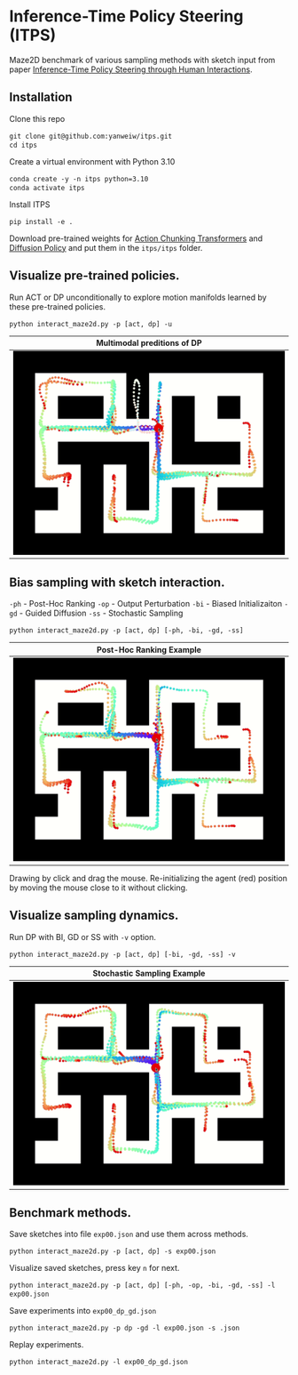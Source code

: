 # Inference-Time Policy Steering (ITPS)

Maze2D benchmark of various sampling methods with sketch input from paper [Inference-Time Policy Steering through Human Interactions](https://yanweiw.github.io/itps/). 

## Installation 
Clone this repo
```
git clone git@github.com:yanweiw/itps.git
cd itps
```
Create a virtual environment with Python 3.10
```
conda create -y -n itps python=3.10
conda activate itps
```
Install ITPS
```
pip install -e .
```
Download pre-trained weights for [Action Chunking Transformers](https://drive.google.com/file/d/1kKt__yQpXOzgAGFvfGpBWdtWX_QxWsVK/view?usp=sharing) and [Diffusion Policy](https://drive.google.com/file/d/1efez47zfkXl7HgGDSzW-tagdcPj1p8z2/view?usp=sharing) and put them in the `itps/itps` folder. 

## Visualize pre-trained policies. 

Run ACT or DP unconditionally to explore motion manifolds learned by these pre-trained policies.
```
python interact_maze2d.py -p [act, dp] -u
```
|Multimodal preditions of DP|
|---------------------------|
|![](media/dp_manifold.gif)|


## Bias sampling with sketch interaction. 

`-ph` - Post-Hoc Ranking
`-op` - Output Perturbation
`-bi` - Biased Initializaiton
`-gd` - Guided Diffusion
`-ss` - Stochastic Sampling
```
python interact_maze2d.py -p [act, dp] [-ph, -bi, -gd, -ss]
```
|Post-Hoc Ranking Example|
|---------------------------|
|![](media/pr_example.gif)|
Drawing by click and drag the mouse. Re-initializing the agent (red) position by moving the mouse close to it without clicking. 

## Visualize sampling dynamics.

Run DP with BI, GD or SS with `-v` option.
```
python interact_maze2d.py -p [act, dp] [-bi, -gd, -ss] -v
```
| Stochastic Sampling Example|
|---------------------------|
|![](media/ss_dynamics.gif)|

## Benchmark methods.
Save sketches into file `exp00.json` and use them across methods.
```
python interact_maze2d.py -p [act, dp] -s exp00.json
```
Visualize saved sketches, press key `n` for next. 
```
python interact_maze2d.py -p [act, dp] [-ph, -op, -bi, -gd, -ss] -l exp00.json
```
Save experiments into `exp00_dp_gd.json`
```
python interact_maze2d.py -p dp -gd -l exp00.json -s .json
```
Replay experiments.
```
python interact_maze2d.py -l exp00_dp_gd.json
```